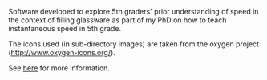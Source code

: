 Software developed to explore 5th graders' prior understanding of speed in the context of filling glassware as part of my PhD on how to teach instantaneous speed in 5th grade.

The icons used (in sub-directory images) are taken from the oxygen project
(http://www.oxygen-icons.org/).

See [here](http://heerdebeer.org/DR/DE0/) for more information.
